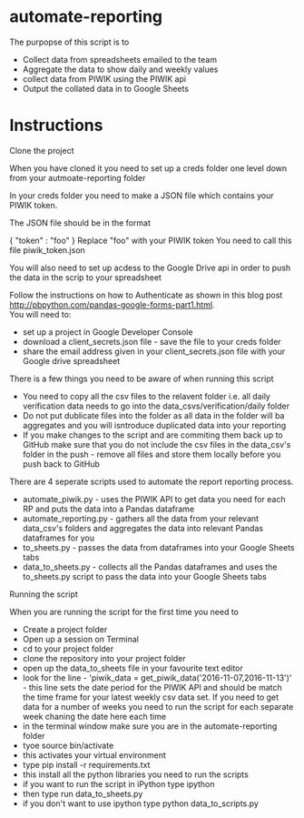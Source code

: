 # automate-reporting

The purpopse of this script is to 
 - Collect data from spreadsheets emailed to the team 
 - Aggregate the data to show daily and weekly values
 - collect data from PIWIK using the PIWIK api
 - Output the collated data in to Google Sheets

# Instructions

Clone the project

When you have cloned it you need to set up a creds folder one level down from your autmoate-reporting folder

In your creds folder you need to make a JSON file which contains your PIWIK token.

The JSON file should be in the format 

{
	"token" : "foo"
}
Replace "foo" with your PIWIK token
You need to call this file piwik_token.json

You will also need to set up acdess to the Google Drive api in order to push the data in the scrip to your spreadsheet

Follow the instructions on how to Authenticate as shown in this blog post http://pbpython.com/pandas-google-forms-part1.html.  
You will need to:
 - set up a project in Google Developer Console
 - download a client_secrets.json file - save the file to your creds folder
 - share the email address given in your client_secrets.json file with your Google drive spreadsheet
 
There is a few things you need to be aware of when running this script

 - You need to copy all the csv files to the relavent folder i.e. all daily verification data needs to go into the data_csvs/verification/daily folder
 - Do not put dublicate files into the folder as all data in the folder will ba aggregates and you will isntroduce duplicated data into your reporting 
 - If you make changes to the script and are commiting them back up to GitHub make sure that you do not include the csv files in the data_csv's folder in the push - remove all files and store them locally before you push back to GitHub

There are 4 seperate scripts used to automate the report reporting process.
 - automate_piwik.py - uses the PIWIK API to get data you need for each RP and puts the data into a Pandas dataframe
 - automate_reporting.py - gathers all the data from your relevant data_csv's folders and aggregates the data into relevant Pandas dataframes for you
 - to_sheets.py - passes the data from dataframes into your Google Sheets tabs
 - data_to_sheets.py - collects all the Pandas dataframes and uses the to_sheets.py script to pass the data into your Google Sheets tabs

Running the script

When you are running the script for the first time you need to 
 - Create a project folder 
 - Open up a session on Terminal
 - cd to your project folder
 - clone the repository into your project folder
 - open up the data_to_sheets file in your favourite text editor 
 - look for the line - 'piwik_data = get_piwik_data('2016-11-07,2016-11-13')' - this line sets the date period for the PIWIK API and should be match the time frame for your latest weekly csv data set.  If you need to get data for a number of weeks you need to run the script for each separate week chaning the date here each time
 - in the terminal window make sure you are in the automate-reporting folder
  - tyoe source bin/activate 
  - this activates your virtual environment 
  - type pip install -r requirements.txt
  - this install all the python libraries you need to run the scripts
  - if you want to run the script in iPython type ipython 
  - then type run data_to_sheets.py
  - if you don't want to use ipython type python data_to_scripts.py
  

